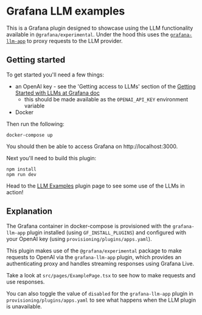 # Grafana LLM examples

This is a Grafana plugin designed to showcase using the LLM functionality available in `@grafana/experimental`. Under the hood this uses the [`grafana-llm-app`] to proxy requests to the LLM provider.

## Getting started

To get started you'll need a few things:

- an OpenAI key - see the 'Getting access to LLMs' section of the [Getting Started with LLMs at Grafana doc][getting-started-doc]
  - this should be made available as the `OPENAI_API_KEY` environment variable
- Docker

Then run the following:

    docker-compose up

You should then be able to access Grafana on http://localhost:3000.

Next you'll need to build this plugin:

    npm install
    npm run dev

Head to the [LLM Examples](http://localhost:3000/a/grafana-llmexamples-app) plugin page to see some use of the LLMs in action!

## Explanation

The Grafana container in docker-compose is provisioned with the `grafana-llm-app` plugin installed (using `GF_INSTALL_PLUGINS`) and configured with your OpenAI key (using `provisioning/plugins/apps.yaml`).

This plugin makes use of the `@grafana/experimental` package to make requests to OpenAI via the `grafana-llm-app` plugin, which provides an authenticating proxy and handles streaming responses using Grafana Live.

Take a look at `src/pages/ExamplePage.tsx` to see how to make requests and use responses.

You can also toggle the value of `disabled` for the `grafana-llm-app` plugin in `provisioning/plugins/apps.yaml` to see what happens when the LLM plugin is unavailable.

[getting-started-doc]: https://docs.google.com/document/d/1H9bo0QOrVbmjioTleqFsknpGszZ-py75YX2aWRcCNGE/edit#heading=h.180bjy5a5l0k
[`grafana-llm-app`]: https://github.com/grafana/grafana-llm-app

